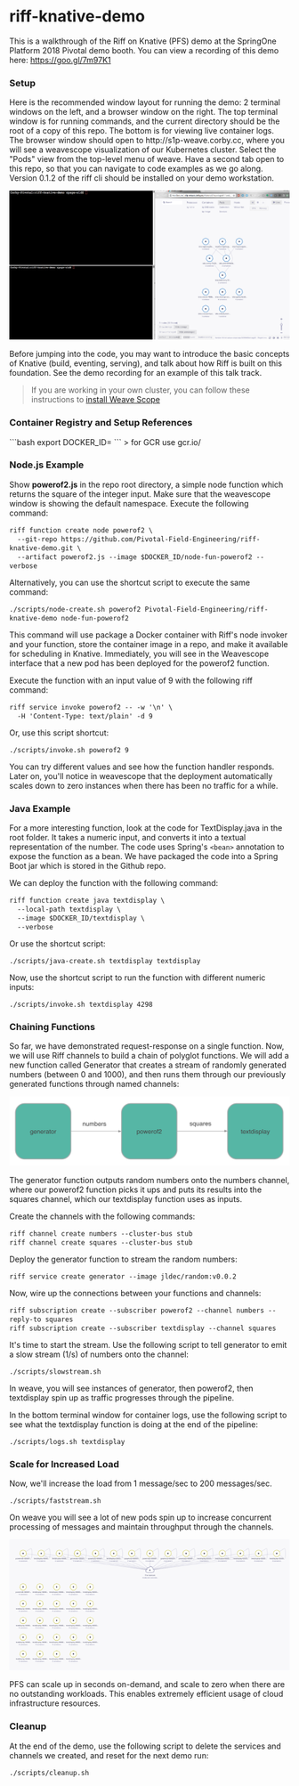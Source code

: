 # riff-knative-demo
This is a walkthrough of the Riff on Knative (PFS) demo at the SpringOne Platform 2018 Pivotal demo booth. You can view a recording of this demo here: https://goo.gl/7m97K1

<h3>Setup</h3>
Here is the recommended window layout for running the demo: 2 terminal windows on the left, and a browser window on the right. The top terminal window is for running commands, and the current directory should be the root of a copy of this repo. The bottom is for viewing live container logs. The browser window should open to http://s1p-weave.corby.cc, where you will see a weavescope visualization of our Kubernetes cluster. Select the "Pods" view from the top-level menu of weave. Have a second tab open to this repo, so that you can navigate to code examples as we go along. Version 0.1.2 of the riff cli should be installed on your demo workstation.

![Desktop Layout](https://raw.githubusercontent.com/Pivotal-Field-Engineering/riff-knative-demo/master/images/layout.png)

Before jumping into the code, you may want to introduce the basic concepts of Knative (build, eventing, serving), and talk about how Riff is built on this foundation. See the demo recording for an example of this talk track.

>If you are working in your own cluster, you can follow these instructions to [install Weave Scope](https://www.weave.works/docs/scope/latest/installing/#k8s)

<h3>Container Registry and Setup References</h3>
```bash
export DOCKER_ID=<your_docker_id>
```
> for GCR use gcr.io/<project_id>

<h3>Node.js Example</h3>

Show <b>powerof2.js</b> in the repo root directory, a simple node function which returns the square of the integer input. Make sure that the weavescope window is showing the default namespace. Execute the following command:

    riff function create node powerof2 \
      --git-repo https://github.com/Pivotal-Field-Engineering/riff-knative-demo.git \
      --artifact powerof2.js --image $DOCKER_ID/node-fun-powerof2 --verbose
    
Alternatively, you can use the shortcut script to execute the same command:

    ./scripts/node-create.sh powerof2 Pivotal-Field-Engineering/riff-knative-demo node-fun-powerof2
    
This command will use package a Docker container with Riff's node invoker and your function, store the container image in a repo, and make it available for scheduling in Knative. Immediately, you will see in the Weavescope interface that a new pod has been deployed for the powerof2 function.

Execute the function with an input value of 9 with the following riff command:

    riff service invoke powerof2 -- -w '\n' \
      -H 'Content-Type: text/plain' -d 9

Or, use this script shortcut:

    ./scripts/invoke.sh powerof2 9
    
You can try different values and see how the function handler responds. Later on, you'll notice in weavescope that the deployment automatically scales down to zero instances when there has been no traffic for a while.

<h3>Java Example</h3>

For a more interesting function, look at the code for TextDisplay.java in the root folder. It takes a numeric input, and converts it into a textual representation of the number. The code uses Spring's `<bean>` annotation to expose the function as a bean. We have packaged the code into a Spring Boot jar which is stored in the Github repo.

We can deploy the function with the following command:

    riff function create java textdisplay \
      --local-path textdisplay \
      --image $DOCKER_ID/textdisplay \
      --verbose

Or use the shortcut script:

    ./scripts/java-create.sh textdisplay textdisplay

Now, use the shortcut script to run the function with different numeric inputs:

    ./scripts/invoke.sh textdisplay 4298
    
<h3>Chaining Functions</h3>

So far, we have demonstrated request-response on a single function. Now, we will use Riff channels to build a chain of polyglot functions. We will add a new function called Generator that creates a stream of randomly generated numbers (between 0 and 1000), and then runs them through our previously generated functions through named channels:

![Chaining](https://raw.githubusercontent.com/Pivotal-Field-Engineering/riff-knative-demo/master/images/channels.png)

The generator function outputs random numbers onto the numbers channel, where our powerof2 function picks it ups and puts its results into the squares channel, which our textdisplay function uses as inputs.

Create the channels with the following commands:

    riff channel create numbers --cluster-bus stub
    riff channel create squares --cluster-bus stub
    
Deploy the generator function to stream the random numbers:

    riff service create generator --image jldec/random:v0.0.2
    
Now, wire up the connections between your functions and channels:

    riff subscription create --subscriber powerof2 --channel numbers --reply-to squares
    riff subscription create --subscriber textdisplay --channel squares
    
It's time to start the stream. Use the following script to tell generator to emit a slow stream (1/s) of numbers onto the channel:

    ./scripts/slowstream.sh
    
In weave, you will see instances of generator, then powerof2, then textdisplay spin up as traffic progresses through the pipeline.
    
In the bottom terminal window for container logs, use the following script to see what the textdisplay function is doing at the end of the pipeline:

    ./scripts/logs.sh textdisplay
    
<h3>Scale for Increased Load</h3>

Now, we'll increase the load from 1 message/sec to 200 messages/sec.

    ./scripts/faststream.sh
    
On weave you will see a lot of new pods spin up to increase concurrent processing of messages and maintain throughput through the channels. 

![Scaling](https://raw.githubusercontent.com/Pivotal-Field-Engineering/riff-knative-demo/master/images/scale.png)

PFS can scale up in seconds on-demand, and scale to zero when there are no outstanding workloads. This enables extremely efficient usage of cloud infrastructure resources.

<h3>Cleanup</h3>

At the end of the demo, use the following script to delete the services and channels we created, and reset for the next demo run:

    ./scripts/cleanup.sh
    
